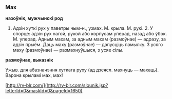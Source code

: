 ### Мах
**назоўнік, мужчынскі род**

1. Адзін хуткі рух у паветры чым-н., узмах. М. крыла. М. рукі. 2. У спорце: адзін рух нагой, рукой або корпусам уперад, назад або ўбок. М. уперад. Адным махам, за адным махам (размоўнае) — адразу, за адзін прыём. Даць маху (размоўнае) — дапусціць памылку. З усяго маху (размоўнае) — размахнуўшыся, з усяе сілы.

**размоўнае, выказнік**

Ужыв. для абазначэння хуткага руху (ад дзеясл. махнуць — махаць). Варона крыламі мах, мах!

<a rel="author">[http://rv-blr.com/](http://rv-blr.com/slounik.jsp?letterId=0&maskId=0&pageId=1650)</a>
